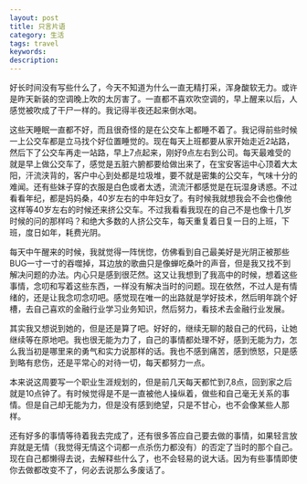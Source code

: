 ```yaml
---
layout: post
title: 只言片语
category: 生活
tags: travel
keywords: 
description: 
---
```


好长时间没有写些什么了，今天不知道为什么一直无精打采，浑身酸软无力。或许是昨天新装的空调晚上吹的太厉害了。一直都不喜欢吹空调的，早上醒来以后，人感觉被吹成了干尸一样的。我记得半夜还起来倒水喝。

这些天睡眠一直都不好，而且很奇怪的是在公交车上都睡不着了。我记得前些时候一上公交车都是立马找个好位置睡觉的。现在每天上班都要从家开始走近2站路，然后下了公交车再走一站路，早上7点起来，刚好9点左右到公司。每天最难受的就是早上做公交车了，感觉是五脏六腑都要给做出来了，在宝安客运中心顶着大太阳，汗流浃背的，客户中心到处都是垃圾堆，要不就是密集的公交车，气味十分的难闻。还有些妹子穿的衣服是白色或者太透，流流汗都感觉是在玩湿身诱惑。不过看看年纪，都是妈妈桑，40岁左右的中年妇女了。有时候我就想我会不会也像他这样等40岁左右的时候还来挤公交车。不过我看看我现在的自己不是也像十几岁时候的问的那样吗？和绝大多数的人挤公交车，每天重复着日复一日的上班，下班，度日如年，耗费光阴。

每天中午醒来的时候，我就觉得一阵恍惚，仿佛看到自己最美好是光阴正被那些BUG一寸一寸的吞噬掉，耳边放的歌曲只是像蝉吃桑叶的声音，但是我又找不到解决问题的办法。内心只是感到很茫然。这又让我想到了我高中的时候，想着这些事情，念叨和写着这些东西，一样没有解决当时的问题。现在依然，不过人是有情绪的，还是让我念叨念叨吧。感觉现在唯一的出路就是学好技术，然后明年跳个好槽，去自己喜欢的金融行业学习业务知识，然后努力，看技术去金融行业发展。

其实我又想说到她的，但是还是算了吧。好好的，继续无聊的敲自己的代码，让她继续等在原地吧。我也很无能为力了，自己的事情都处理不好，感到无能为力，怎么我当初是哪里来的勇气和实力说那样的话。我也不感到痛苦，感到愤怒，只是感到略有悲伤，还是平常心的对待一切，每天都努力一点。


本来说这周要写一个职业生涯规划的，但是前几天每天都忙到7,8点，回到家之后就是10点钟了。有时候觉得是不是一直被他人操纵着，做些和自己毫无关系的事情。但是自己却无能为力，但是没有感到绝望，只是不甘心，也不会像某些人那样。

还有好多的事情等待着我去完成了，还有很多答应自己要去做的事情，如果轻言放弃就是无情（我觉得无情这个词都一点杀伤力都没有）的否定了当时的那个自己。现在自己都懒得去说，去解释些什么了，也不会轻易的说大话。因为有些事情即使你去做都改变不了，何必去说那么多废话了。















